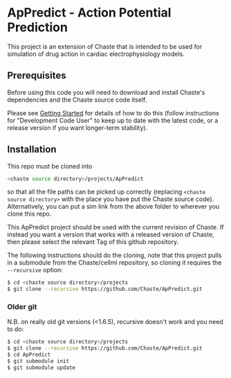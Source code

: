 # ApPredict - Action Potential Prediction 

This project is an extension of Chaste that is intended to be used 
for simulation of drug action in cardiac electrophysiology models. 

## Prerequisites

Before using this code you will need to download and install Chaste's
dependencies and the Chaste source code itself.

Please see [Getting Started] for details of how to do this 
(follow instructions for "Development Code User" to keep up to date with the latest code, or a release version if you want longer-term stability).

## Installation

This repo must be cloned into
```sh
<chaste source directory>/projects/ApPredict
```
so that all the file paths can be picked up correctly (replacing ```<chaste source directory>``` with the place you have put the Chaste source code). Alternatively, you can put a sim link from the above folder to wherever you clone this repo.

This ApPredict project should be used with the current revision of Chaste. If instead you want a version that works with a released version of Chaste, then please select the relevant Tag of this github repository.

The following instructions should do the cloning, note that this project pulls in a submodule from the Chaste/cellml repository, so cloning it requires the ```--recursive``` option:
```sh
$ cd <chaste source directory>/projects
$ git clone --recursive https://github.com/Chaste/ApPredict.git
```

### Older git

N.B. on really old git versions (<1.6.5), recursive doesn't work and you need to do:
```sh
$ cd <chaste source directory>/projects
$ git clone --recursive https://github.com/Chaste/ApPredict.git
$ cd ApPredict
$ git submodule init
$ git submodule update
```

[Getting Started]: <https://chaste.cs.ox.ac.uk/trac/wiki/GettingStarted>
